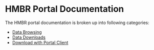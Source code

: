 # HMBR Portal Documentation

The HMBR portal documentation is broken up into following categories:

* [Data Browsing](https://www.microbiome-bioactives.org/browse-portal/)
* [Data Downloads](https://www.microbiome-bioactives.org/download-file-manifest/)
* [Download with Portal Client](https://www.microbiome-bioactives.org/download-portal-client/)
